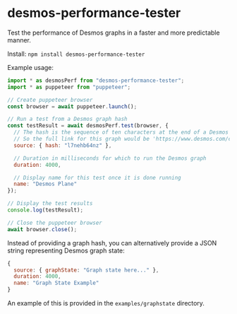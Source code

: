 # desmos-performance-tester

Test the performance of Desmos graphs in a faster and more predictable manner.

Install:
`npm install desmos-performance-tester`

Example usage:
```js
import * as desmosPerf from "desmos-performance-tester";
import * as puppeteer from "puppeteer";

// Create puppeteer browser
const browser = await puppeteer.launch();

// Run a test from a Desmos graph hash
const testResult = await desmosPerf.test(browser, {
  // The hash is the sequence of ten characters at the end of a Desmos link
  // So the full link for this graph would be 'https://www.desmos.com/calculator/l7nehb64nz'
  source: { hash: "l7nehb64nz" },

  // Duration in milliseconds for which to run the Desmos graph
  duration: 4000,

  // Display name for this test once it is done running
  name: "Desmos Plane"
});

// Display the test results
console.log(testResult);

// Close the puppeteer browser
await browser.close();
```

Instead of providing a graph hash, you can alternatively provide a JSON string representing Desmos graph state:
```js
{
  source: { graphState: "Graph state here..." },
  duration: 4000,
  name: "Graph State Example"
}
```
An example of this is provided in the `examples/graphstate` directory.